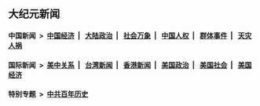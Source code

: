 ## 大纪元新闻

#### 中国新闻 &nbsp;>&nbsp; [中国经济](indexes/ncid283/README.md?09211645) &nbsp;| &nbsp; [大陆政治](indexes/ncid277/README.md?09211645) &nbsp;| &nbsp; [社会万象](indexes/ncid282/README.md?09211645) &nbsp;| &nbsp; [中国人权](indexes/ncid278/README.md?09211645) &nbsp;| &nbsp; [群体事件](indexes/ncid279/README.md?09211645) &nbsp;| &nbsp; [天灾人祸](indexes/ncid280/README.md?09211645)

#### 国际新闻 &nbsp;>&nbsp; [美中关系](indexes/nf1412576/README.md?09211645) &nbsp;| &nbsp; [台湾新闻](indexes/ncid1349361/README.md?09211645) &nbsp;| &nbsp; [香港新闻](indexes/ncid1349362/README.md?09211645) &nbsp;| &nbsp; [美国政治](indexes/ncid1078159/README.md?09211645) &nbsp;| &nbsp; [美国社会](indexes/ncid1078160/README.md?09211645) &nbsp;| &nbsp; [美国经济](indexes/ncid1078158/README.md?09211645)

#### 特别专题 &nbsp;>&nbsp; [中共百年历史](https://github.com/epoch-news/epoch-special/blob/master/README.md?09211645)  
